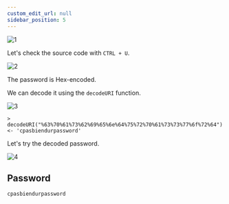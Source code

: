 ```yaml
---
custom_edit_url: null
sidebar_position: 5
---
```


![1](https://github.com/Knign/Write-ups/assets/110326359/ef0cfad0-a588-4a80-8621-720a28f0f080)

Let's check the source code with `CTRL + U`.

![2](https://github.com/Knign/Write-ups/assets/110326359/e3017369-d094-4892-af25-32203395287a)

The password is Hex-encoded.

We can decode it using the `decodeURI` function.

![3](https://github.com/Knign/Write-ups/assets/110326359/36692902-8fe0-46d4-8de0-2ecc97fab3b8)

```
> decodeURI("%63%70%61%73%62%69%65%6e%64%75%72%70%61%73%73%77%6f%72%64")
<- 'cpasbiendurpassword'
```
Let's try the decoded password.

![4](https://github.com/Knign/Write-ups/assets/110326359/6d28db62-2b6a-4d34-a2be-4b084935a9e6)

## Password
```
cpasbiendurpassword
```
